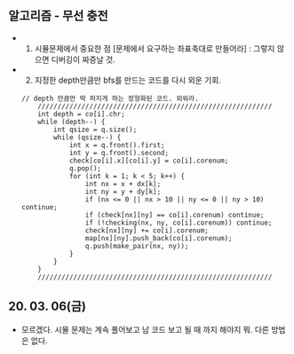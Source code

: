 ## 알고리즘 - 무선 충전
 - 1. 시뮬문제에서 중요한 점 [문제에서 요구하는 좌표축대로 만들어라]
    : 그렇지 않으면 디버깅이 짜증날 것.

 - 2. 지정한 depth만큼만 bfs를 만드는 코드를 다시 외운 기회.
    ```
    // depth 만큼만 딱 퍼지게 하는 정형화된 코드. 외워라.
		///////////////////////////////////////////////////////////
		int depth = co[i].chr;
		while (depth--) {
			int qsize = q.size();
			while (qsize--) {
				int x = q.front().first;
				int y = q.front().second;
				check[co[i].x][co[i].y] = co[i].corenum;
				q.pop();
				for (int k = 1; k < 5; k++) {
					int nx = x + dx[k];
					int ny = y + dy[k];
					if (nx <= 0 || nx > 10 || ny <= 0 || ny > 10) continue;
					if (check[nx][ny] == co[i].corenum) continue;
					if (!checking(nx, ny, co[i].corenum)) continue;
					check[nx][ny] += co[i].corenum;
					map[nx][ny].push_back(co[i].corenum);
					q.push(make_pair(nx, ny));
				}
			}
		}
		///////////////////////////////////////////////////////////
    ```


## 20. 03. 06(금)
 - 모르겠다. 시뮬 문제는 계속 풀어보고 남 코드 보고 될 때 까지 해야지 뭐. 다른 방법은 없다.
     